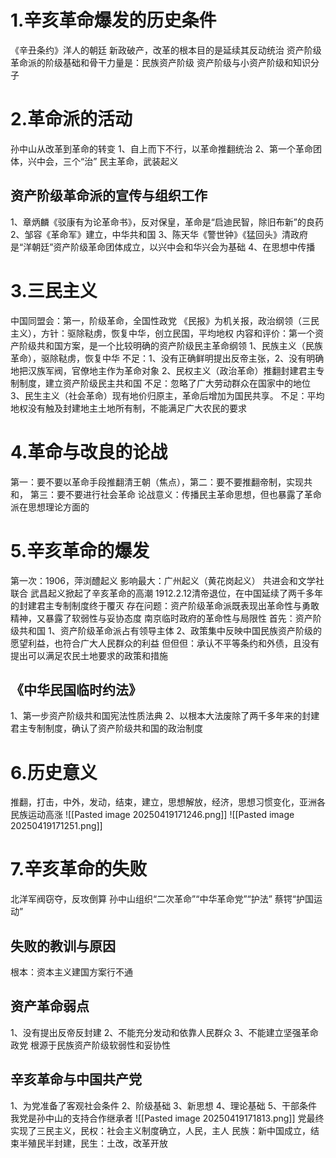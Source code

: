# 1.辛亥革命爆发的历史条件
《辛丑条约》洋人的朝廷
新政破产，改革的根本目的是延续其反动统治
资产阶级革命派的阶级基础和骨干力量是：民族资产阶级
资产阶级与小资产阶级和知识分子
# 2.革命派的活动
孙中山从改革到革命的转变
1、自上而下不行，以革命推翻统治
2、第一个革命团体，兴中会，三个“治”
民主革命，武装起义
## 资产阶级革命派的宣传与组织工作
1、章炳麟《驳康有为论革命书》，反对保皇，革命是“启迪民智，除旧布新”的良药
2、邹容《革命军》建立，中华共和国
3、陈天华《警世钟》《猛回头》清政府是“洋朝廷”资产阶级革命团体成立，以兴中会和华兴会为基础
4、在思想中传播
# 3.三民主义
中国同盟会：第一，阶级革命，全国性政党
《民报》为机关报，政治纲领（三民主义），方针：驱除鞑虏，恢复中华，创立民国，平均地权
内容和评价：第一个资产阶级共和国方案，是一个比较明确的资产阶级民主革命纲领
1、民族主义（民族革命），驱除鞑虏，恢复中华
不足：1、没有正确鲜明提出反帝主张，2、没有明确地把汉族军阀，官僚地主作为革命对象
2、民权主义（政治革命）推翻封建君主专制制度，建立资产阶级民主共和国
不足：忽略了广大劳动群众在国家中的地位
3、民生主义（社会革命）现有地价归原主，革命后增加为国民共享。
不足：平均地权没有触及封建地主土地所有制，不能满足广大农民的要求
# 4.革命与改良的论战
第一：要不要以革命手段推翻清王朝（焦点），第二：要不要推翻帝制，实现共和，
第三：要不要进行社会革命
论战意义：传播民主革命思想，但也暴露了革命派在思想理论方面的
# 5.辛亥革命的爆发
第一次：1906，萍浏醴起义
影响最大：广州起义（黄花岗起义）
共进会和文学社联合
武昌起义掀起了辛亥革命的高潮
1912.2.12清帝退位，在中国延续了两千多年的封建君主专制制度终于覆灭
存在问题：资产阶级革命派既表现出革命性与勇敢精神，又暴露了软弱性与妥协态度
南京临时政府的革命性与局限性
首先：资产阶级共和国
1、资产阶级革命派占有领导主体
2、政策集中反映中国民族资产阶级的愿望利益，也符合广大人民群众的利益
但但但：承认不平等条约和外债，且没有提出可以满足农民土地要求的政策和措施
## 《中华民国临时约法》
1、第一步资产阶级共和国宪法性质法典
2、以根本大法废除了两千多年来的封建君主专制制度，确认了资产阶级共和国的政治制度
# 6.历史意义
推翻，打击，中外，发动，结束，建立，思想解放，经济，思想习惯变化，亚洲各民族运动高涨
![[Pasted image 20250419171246.png]]
![[Pasted image 20250419171251.png]]
# 7.辛亥革命的失败
北洋军阀窃夺，反攻倒算
孙中山组织“二次革命”“中华革命党”“护法”
蔡锷“护国运动”
## 失败的教训与原因
根本：资本主义建国方案行不通
## 资产革命弱点
1、没有提出反帝反封建
2、不能充分发动和依靠人民群众
3、不能建立坚强革命政党
根源于民族资产阶级软弱性和妥协性
## 辛亥革命与中国共产党
1、为党准备了客观社会条件
2、阶级基础
3、新思想
4、理论基础
5、干部条件
我党是孙中山的支持合作继承者
![[Pasted image 20250419171813.png]]
党最终实现了三民主义，民权：社会主义制度确立，人民，主人
民族：新中国成立，结束半殖民半封建，民生：土改，改革开放
